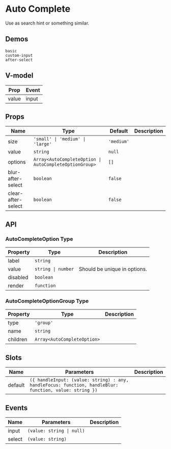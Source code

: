 # Auto Complete
Use as search hint or something similar.
## Demos
```demo
basic
custom-input
after-select
```
## V-model
|Prop|Event|
|-|-|
|value|input|

## Props
|Name|Type|Default|Description|
|-|-|-|-|
|size|`'small' \| 'medium' \| 'large'`|`'medium'`||
|value|`string`|`null`||
|options|`Array<AutoCompleteOption \| AutoCompleteOptionGroup>`|`[]`||
|blur-after-select|`boolean`|`false`||
|clear-after-select|`boolean`|`false`||

## API
### AutoCompleteOption Type
|Property|Type|Description|
|-|-|-|
|label|`string`||
|value|`string \| number`|Should be unique in options.|
|disabled|`boolean`||
|render|`function`||

### AutoCompleteOptionGroup Type
|Property|Type|Description|
|-|-|-|
|type|`'group'`||
|name|`string`||
|children|`Array<AutoCompleteOption>`||

## Slots
|Name|Parameters|Description|
|-|-|-|
|default|`({ handleInput: (value: string) : any, handleFocus: function, handleBlur: function, value: string })`||

## Events
|Name|Parameters|Description|
|-|-|-|
|input|`(value: string \| null)`||
|select|`(value: string)`||
